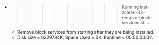 * >>>>>>>>> Running inst-zclean-02-remove-block-services.sh ...
  * Remove block services from starting after they are being installed.
  * Disk size = 6329784K. Space Used = 0K. Runtime = 00:00:00:02.
